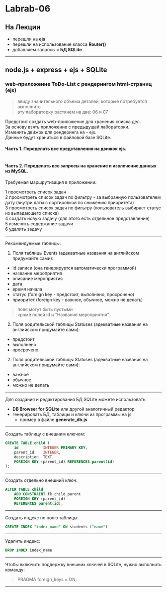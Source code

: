 # Labrab-06

## На Лекции  

- перешли на **ejs**  
- перешли на использование класса **Router()**  
- добавляем запросы к **БД SQLite**  

---  

## node.js + express + ejs + SQLite  

### web-приложение ToDo-List с рендерингом html-страниц (ejs)  

> ввиду значительного объема деталей, которые потребуется выполнить  
> эту лабораторку растянем на две: 06 и 07  

Предстоит создать web-приложение для хранения списка дел.  
За основу взять приложение с предыдущей лабораторки.  
Изменить движок для рендеринга на - ejs.  
Данные будут храниться в файловой базе SQLite.  

#### Часть 1. Переделать все представления на движок ejs.  

```txt

```

#### Часть 2. Переделать все запросы на хранение и извлечение данных из MySQL.  

Требуемая маршрутизация в приложении:  

1 просмотреть список задач  
2 просмотреть список задач по фильтру - за выбранную пользователем дату (внутри даты с сортировкой по снижению приоритета)  
3 просмотреть список задач по фильтру (пользователь выбирает статус из выпадающего списка)  
4 создать новую задачу (для этого есть отдельное представление)  
5 изменить содержание задачи  
6 удалить задачу  

---  

Рекомендуемые таблицы:  

1. Поля таблицы Events (адекватные названия на английском придумайте сами):  

- id записи (она генерируется автоматически программой)  
- название мероприятия  
- описание мероприятия  
- дата  
- время начала  
- статус (foreign key - предстоит, выполнено, просрочено)  
- приоритет (foreign key - важное, обычное, можно не делать)  

> поля могут быть пустыми  
> кроме полей id и "Название мероприятия"  

2. Поля родительской таблицы Statuses (адекватные названия на английском придумайте сами):  

- предстоит  
- выполнено  
- просрочено  

2. Поля родительской таблицы Statuses (адекватные названия на английском придумайте сами):  

- важное  
- обычное  
- можно не делать  

---  

Для создания и редактирования БД SQLite можете использовать:  

- **DB Browser for SQLite** или другой аналогичный редактор  
- генерировать БД, таблицы и ключи из программы на js  
  - пример в файле **generate_db.js**  

---  

Создать таблицу с внешним ключом:  

```SQL
CREATE TABLE child (
    id           INTEGER PRIMARY KEY,
    parent_id    INTEGER,
    description  TEXT,
    FOREIGN KEY (parent_id) REFERENCES parent(id)
);
```
---  

Создать отдельно внешний ключ:  
```SQL
ALTER TABLE child 
	ADD CONSTRAINT fk_child_parent
	FOREIGN KEY (parent_id)
    REFERENCES parent(id);
```

---  

Создать индекс по полю таблицы:  

```SQL
CREATE INDEX "index_name" ON students ("name")
```

---  

Удалить индекс:  

```SQL
DROP INDEX index_name
```

---  

Чтобы включить поддержку внешних ключей в SQLite, нужно выполнить команду:

> PRAGMA foreign_keys = ON;

---  

